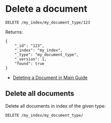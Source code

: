 # Delete a document

```
DELETE /my_index/my_document_type/123
```

Returns:

```
{
	"_id": "123",
	"_index": "my_index",
	"_type": "my_document_type",
	"_version": 1,
	"found": true
}
```

- [Deleting a Document in Main Guide](https://www.elastic.co/guide/en/elasticsearch/guide/current/delete-doc.html)


## Delete all documents

Delete all documents in index of the given type:

```
DELETE /my_index/my_document_type/
```
